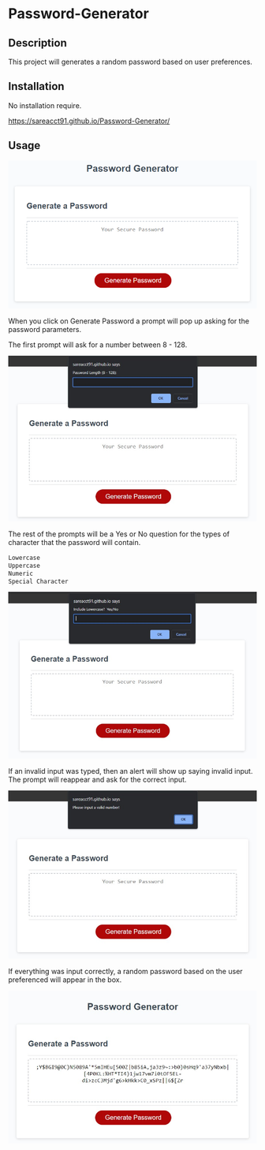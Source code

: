 # Password-Generator

## Description

This project will generates a random password based on user preferences.

## Installation

No installation require.

https://sareacct91.github.io/Password-Generator/

## Usage

![The Password Generator application displays a red button to "Generate Password".](./Assets/images/projectSS.png)

When you click on Generate Password a prompt will pop up asking for the password parameters.

The first prompt will ask for a number between 8 - 128.

![A prompt that asks for a number between 8 - 128.](./Assets/images/ss-length.jpg)

The rest of the prompts will be a Yes or No question for the types of character that the password will contain.

    Lowercase
    Uppercase
    Numeric
    Special Character

![A prompt that asks for a yes or no input.](./Assets/images/ss-yes-no.jpg)

If an invalid input was typed, then an alert will show up saying invalid input. The prompt will reappear and ask for the correct input.

![The alert showing invalid input.](./Assets/images/ss-retry.jpg)

If everything was input correctly, a random password based on the user preferenced will appear in the box.

![Genereated password in the box.](./Assets/images/ss-generated.jpg)